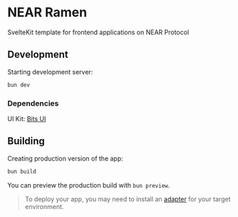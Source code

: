# NEAR Ramen

SvelteKit template for frontend applications on NEAR Protocol

## Development

Starting development server:

```bash
bun dev
```

### Dependencies

UI Kit: [Bits UI](https://bits-ui.com/docs/components)

## Building

Creating production version of the app:

```bash
bun build
```

You can preview the production build with `bun preview`.

> To deploy your app, you may need to install an [adapter](https://svelte.dev/docs/kit/adapters) for your target environment.
